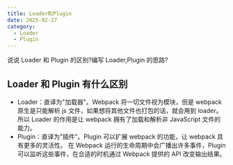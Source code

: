 ```yaml
---
title: Loader和Plugin
date: 2025-02-27
category:
  - Loader
  - Plugin
---
```


说说 Loader 和 Plugin 的区别?编写 Loader,Plugin 的思路?

## Loader 和 Plugin 有什么区别

- Loader：直译为"加载器"。Webpack 将一切文件视为模块，但是 webpack 原生是只能解析 js 文件，如果想将其他文件也打包的话，就会用到 loader。 所以 Loader 的作用是让 webpack 拥有了加载和解析非 JavaScript 文件的能力。
- Plugin：直译为"插件"。Plugin 可以扩展 webpack 的功能，让 webpack 具有更多的灵活性。 在 Webpack 运行的生命周期中会广播出许多事件，Plugin 可以监听这些事件，在合适的时机通过 Webpack 提供的 API 改变输出结果。
